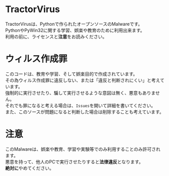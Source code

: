 # TractorVirus
TractorVirusは、Pythonで作られたオープンソースのMalwareです。<br>
PythonやPyWin32に関する学習、娯楽や教育のために利用出来ます。<br>
利用の前に、ライセンスと**注意**をお読みください。

# ウィルス作成罪
このコードは、教育や学習、そして娯楽目的で作成されています。<br>
その為ウィルス作成罪に違反しない、または「違反と判断されにくい」と考えています。<br>
強制的に実行させたり、騙して実行させるような意図は無く、悪意もありません。<br>
それでも罪になると考える場合は、`Issues`を開いて詳細を書いてください。<br>
また、このソースが問題になると判断した場合は削除することも考えています。

# 注意
このMalwareは、娯楽や教育、学習や実験等でのみ利用することのみ許可されます。<br>
悪意を持って、他人のPCで実行させたりすると**法律違反**となります。<br>
**絶対に**やめてください。
